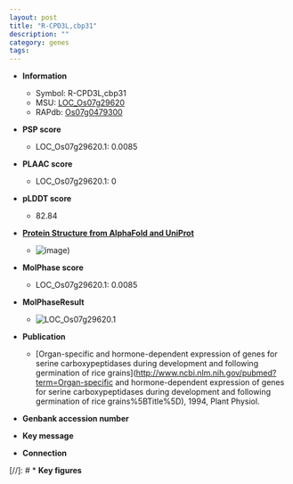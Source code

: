 ```yaml
---
layout: post
title: "R-CPD3L,cbp31"
description: ""
category: genes
tags: 
---
```


* **Information**  
    + Symbol: R-CPD3L,cbp31  
    + MSU: [LOC_Os07g29620](http://rice.plantbiology.msu.edu/cgi-bin/ORF_infopage.cgi?orf=LOC_Os07g29620)  
    + RAPdb: [Os07g0479300](http://rapdb.dna.affrc.go.jp/viewer/gbrowse_details/irgsp1?name=Os07g0479300)  

* **PSP score**  
    + LOC_Os07g29620.1: 0.0085 

* **PLAAC score**  
    + LOC_Os07g29620.1: 0 

* **pLDDT score**
    + 82.84

* **[Protein Structure from AlphaFold and UniProt](https://www.uniprot.org/uniprotkb/Q0D6H5/entry#structure)**
    + ![image](https://ricepsp.github.io/images/Q0/AF-Q0D6H5-F1.png))

* **MolPhase score**
    + LOC_Os07g29620.1: 0.0085

* **MolPhaseResult**
    + ![LOC_Os07g29620.1](https://ricepsp.github.io/pictures/LOC_Os07g/LOC_Os07g29620.1.png)

* **Publication**  
    + [Organ-specific and hormone-dependent expression of genes for serine carboxypeptidases during development and following germination of rice grains](http://www.ncbi.nlm.nih.gov/pubmed?term=Organ-specific and hormone-dependent expression of genes for serine carboxypeptidases during development and following germination of rice grains%5BTitle%5D), 1994, Plant Physiol.

* **Genbank accession number**  

* **Key message**  

* **Connection**  

[//]: # * **Key figures**  


